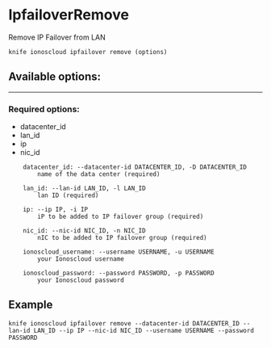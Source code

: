 # IpfailoverRemove

Remove IP Failover from LAN

    knife ionoscloud ipfailover remove (options)


## Available options:
---

### Required options:
* datacenter_id
* lan_id
* ip
* nic_id

```
    datacenter_id: --datacenter-id DATACENTER_ID, -D DATACENTER_ID
        name of the data center (required)

    lan_id: --lan-id LAN_ID, -l LAN_ID
        lan ID (required)

    ip: --ip IP, -i IP
        iP to be added to IP failover group (required)

    nic_id: --nic-id NIC_ID, -n NIC_ID
        nIC to be added to IP failover group (required)

    ionoscloud_username: --username USERNAME, -u USERNAME
        your Ionoscloud username

    ionoscloud_password: --password PASSWORD, -p PASSWORD
        your Ionoscloud password

```

## Example

    knife ionoscloud ipfailover remove --datacenter-id DATACENTER_ID --lan-id LAN_ID --ip IP --nic-id NIC_ID --username USERNAME --password PASSWORD
